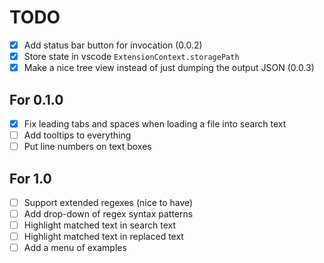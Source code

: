 # TODO

- [x] Add status bar button for invocation (0.0.2)
- [x] Store state in vscode `ExtensionContext.storagePath`
- [x] Make a nice tree view instead of just dumping the output JSON (0.0.3)

## For 0.1.0

- [x] Fix leading tabs and spaces when loading a file into search text
- [ ] Add tooltips to everything
- [ ] Put line numbers on text boxes

## For 1.0

- [ ] Support extended regexes (nice to have)
- [ ] Add drop-down of regex syntax patterns
- [ ] Highlight matched text in search text
- [ ] Highlight matched text in replaced text
- [ ] Add a menu of examples
